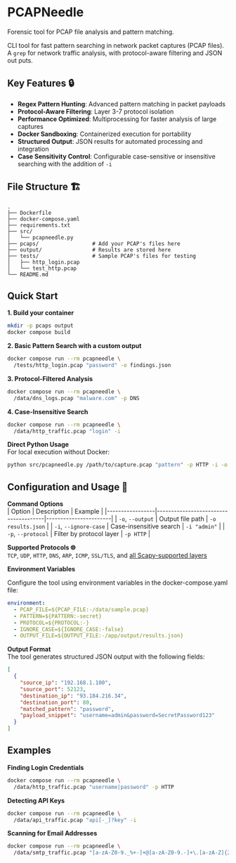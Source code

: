 # PCAPNeedle     

Forensic tool for PCAP file analysis and pattern matching.

CLI tool for fast pattern searching in network packet captures (PCAP files).     
A `grep` for network traffic analysis, with protocol-aware filtering and JSON out puts. 


## Key Features 🔒
- **Regex Pattern Hunting**: Advanced pattern matching in packet payloads
- **Protocol-Aware Filtering**: Layer 3-7 protocol isolation
- **Performance Optimized**: Multiprocessing for faster analysis of large captures
- **Docker Sandboxing**: Containerized execution for portability
- **Structured Output**: JSON results for automated processing and integration
- **Case Sensitivity Control**: Configurable case-sensitive or insensitive searching with the addition of `-i`


## File Structure 🏗  
```
.
├── Dockerfile
├── docker-compose.yaml
├── requirements.txt
├── src/
│   └── pcapneedle.py  
├── pcaps/                 # Add your PCAP's files here
├── output/                # Results are stored here
├── tests/                 # Sample PCAP's files for testing
│   ├── http_login.pcap
│   └── test_http.pcap
└── README.md
```

## Quick Start 

**1. Build your container**  

```bash
mkdir -p pcaps output
docker compose build
```    

**2. Basic Pattern Search with a custom output**     
```bash
docker compose run --rm pcapneedle \
  /tests/http_login.pcap "password" -o findings.json
```

**3. Protocol-Filtered Analysis**      
```bash
docker compose run --rm pcapneedle \
  /data/dns_logs.pcap "malware.com" -p DNS
```

**4. Case-Insensitive Search**
```bash
docker compose run --rm pcapneedle \
  /data/http_traffic.pcap "login" -i
```

**Direct Python Usage**     
For local execution without Docker:    
```bash
python src/pcapneedle.py /path/to/capture.pcap "pattern" -p HTTP -i -o output/results.json
```

## Configuration and Usage 🔧 

**Command Options**     
| Option          | Description                          | Example               |
|-----------------|--------------------------------------|-----------------------|
| `-o`, `--output` | Output file path                     | `-o results.json`     |
| `-i`, `--ignore-case` | Case-insensitive search          | `-i "admin"`         |
| `-p`, `--protocol` | Filter by protocol layer          | `-p HTTP`            |

**Supported Protocols 🌐**    
`TCP`, `UDP`, `HTTP`, `DNS`, `ARP`, `ICMP`, `SSL/TLS`, and [all Scapy-supported layers](https://scapy.readthedocs.io/en/latest/layers.html)


**Environment Variables**

Configure the tool using environment variables in the docker-compose.yaml file:

```yaml
environment:
  - PCAP_FILE=${PCAP_FILE:-/data/sample.pcap}
  - PATTERN=${PATTERN:-secret}
  - PROTOCOL=${PROTOCOL:-}
  - IGNORE_CASE=${IGNORE_CASE:-false}
  - OUTPUT_FILE=${OUTPUT_FILE:-/app/output/results.json}
```

**Output Format**     
The tool generates structured JSON output with the following fields:     
```json
[
  {
    "source_ip": "192.168.1.100",
    "source_port": 52123,
    "destination_ip": "93.184.216.34",
    "destination_port": 80,
    "matched_pattern": "password",
    "payload_snippet": "username=admin&password=SecretPassword123"
  }
]
```

## Examples

**Finding Login Credentials**

```bash
docker compose run --rm pcapneedle \
  /data/http_traffic.pcap "username|password" -p HTTP
```

**Detecting API Keys**

```bash
docker compose run --rm pcapneedle \
  /data/api_traffic.pcap "api[-_]?key" -i
```

**Scanning for Email Addresses**

```bash
docker compose run --rm pcapneedle \
  /data/smtp_traffic.pcap "[a-zA-Z0-9._%+-]+@[a-zA-Z0-9.-]+\.[a-zA-Z]{2,}"
```